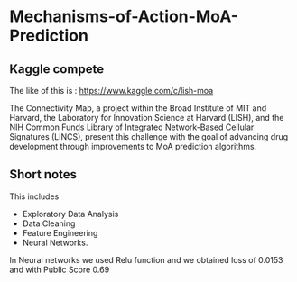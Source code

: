 # Mechanisms-of-Action-MoA-Prediction
## Kaggle compete
The like of this is : https://www.kaggle.com/c/lish-moa

The Connectivity Map, a project within the Broad Institute of MIT and Harvard, the Laboratory for Innovation Science at Harvard (LISH), and the NIH Common Funds Library of Integrated Network-Based Cellular Signatures (LINCS), present this challenge with the goal of advancing drug development through improvements to MoA prediction algorithms.

## Short notes
This includes 
* Exploratory Data Analysis 
* Data Cleaning
* Feature Engineering
* Neural Networks. 

In Neural networks we used Relu function and we obtained loss of 0.0153 and with Public Score 0.69

